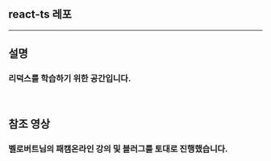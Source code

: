 ## react-ts 레포

<hr>

## 설명

### 리덕스를 학습하기 위한 공간입니다.

<br>

## 참조 영상

### 벨로버트님의 패캠온라인 강의 및 블러그를 토대로 진행했습니다.
